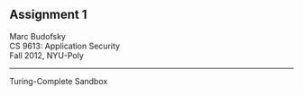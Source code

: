## Assignment 1
Marc Budofsky<br />
CS 9613: Application Security<br />
Fall 2012, NYU-Poly<br />
<hr />
Turing-Complete Sandbox
